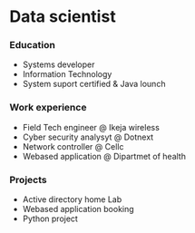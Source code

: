 # Data scientist 

### Education
- Systems developer
- Information Technology
- System suport certified & Java lounch

### Work experience
- Field Tech engineer @ Ikeja wireless 
- Cyber security analysyt @ Dotnext
- Network controller @ Cellc
- Webased application @ Dipartmet of health   

### Projects
- Active directory home Lab
- Webased application booking 
- Python project

